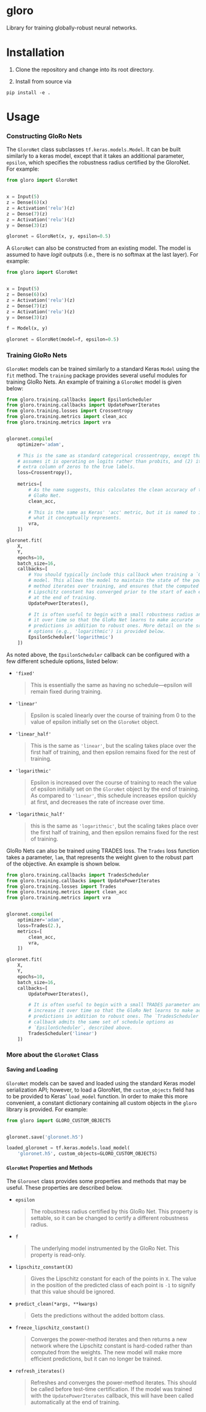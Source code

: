 # gloro
Library for training globally-robust neural networks.

# Installation

1. Clone the repository and change into its root directory.

2. Install from source via
```
pip install -e .
```

# Usage

### Constructing GloRo Nets

The `GloroNet` class subclasses `tf.keras.models.Model`.
It can be built similarly to a keras model, except that it takes an additional parameter, `epsilon`, which specifies the robustness radius certified by the GloroNet. 
For example:
```python
from gloro import GloroNet


x = Input(5)
z = Dense(6)(x)
z = Activation('relu')(z)
z = Dense(7)(z)
z = Activation('relu')(z)
y = Dense(3)(z)

gloronet = GloroNet(x, y, epsilon=0.5)
```

A `GloroNet` can also be constructed from an existing model. 
The model is assumed to have *logit* outputs (i.e., there is no softmax at the last layer).
For example:
```python
from gloro import GloroNet


x = Input(5)
z = Dense(6)(x)
z = Activation('relu')(z)
z = Dense(7)(z)
z = Activation('relu')(z)
y = Dense(3)(z)

f = Model(x, y)

gloronet = GloroNet(model=f, epsilon=0.5)
```

### Training GloRo Nets

`GloroNet` models can be trained similarly to a standard Keras `Model` using the `fit` method.
The `training` package provides several useful modules for training GloRo Nets.
An example of training a `GloroNet` model is given below:
```python
from gloro.training.callbacks import EpsilonScheduler
from gloro.training.callbacks import UpdatePowerIterates
from gloro.training.losses import Crossentropy
from gloro.training.metrics import clean_acc
from gloro.training.metrics import vra


gloronet.compile(
    optimizer='adam',

    # This is the same as standard categorical crossentropy, except that (1) it
    # assumes it is operating on logits rather than probits, and (2) it adds an
    # extra column of zeros to the true labels.
    loss=Crossentropy(),
    
    metrics=[
        # As the name suggests, this calculates the clean accuracy of the
        # GloRo Net.
        clean_acc,

        # This is the same as Keras' 'acc' metric, but it is named to indicate
        # what it conceptually represents.
        vra,
    ])

gloronet.fit(
    X,
    Y,
    epochs=10,
    batch_size=16,
    callbacks=[
        # You should typically include this callback when training a `GloroNet`
        # model. This allows the model to maintain the state of the power
        # method iterates over training, and ensures that the computed 
        # Lipschitz constant has converged prior to the start of each epoch and
        # at the end of training.
        UpdatePowerIterates(),

        # It is often useful to begin with a small robustness radius and grow
        # it over time so that the GloRo Net learns to make accurate 
        # predictions in addition to robust ones. More detail on the schedule
        # options (e.g., 'logarithmic') is provided below.
        EpsilonScheduler('logarithmic')
    ])
```

As noted above, the `EpsilonScheduler` callback can be configured with a few different schedule options, listed below:

* `'fixed'`

  > This is essentially the same as having no schedule&mdash;epsilon will remain fixed during training.

* `'linear'` 

  > Epsilon is scaled linearly over the course of training from 0 to the value of epsilon initially set on the `GloroNet` object.

* `'linear_half'`

  > This is the same as `'linear'`, but the scaling takes place over the first half of training, and then epsilon remains fixed for the rest of training.

* `'logarithmic'`

  > Epsilon is increased over the course of training to reach the value of epsilon initially set on the `GloroNet` object by the end of training. As compared to `'linear'`, this schedule increases epsilon quickly at first, and decreases the rate of increase over time.

* `'logarithmic_half'`

  > this is the same as `'logarithmic'`, but the scaling takes place over the first half of training, and then epsilon remains fixed for the rest of training.

GloRo Nets can also be trained using TRADES loss.
The `Trades` loss function takes a parameter, `lam`, that represents the weight given to the robust part of the objective.
An example is shown below.
```python
from gloro.training.callbacks import TradesScheduler
from gloro.training.callbacks import UpdatePowerIterates
from gloro.training.losses import Trades
from gloro.training.metrics import clean_acc
from gloro.training.metrics import vra


gloronet.compile(
    optimizer='adam',
    loss=Trades(2.),
    metrics=[
        clean_acc,
        vra,
    ])

gloronet.fit(
    X,
    Y,
    epochs=10,
    batch_size=16,
    callbacks=[
        UpdatePowerIterates(),

        # It is often useful to begin with a small TRADES parameter and
        # increase it over time so that the GloRo Net learns to make accurate 
        # predictions in addition to robust ones. The `TradesScheduler` 
        # callback admits the same set of schedule options as
        # `EpsilonScheduler`, described above.
        TradesScheduler('linear')
    ])
```

### More about the `GloroNet` Class

#### Saving and Loading
`GloroNet` models can be saved and loaded using the standard Keras model serialization API; however, to load a GloroNet, the `custom_objects` field has to be provided to Keras' `load_model` function.
In order to make this more convenient, a constant dictionary containing all custom objects in the `gloro` library is provided.
For example:
```python
from gloro import GLORO_CUSTOM_OBJECTS


gloronet.save('gloronet.h5')

loaded_gloronet = tf.keras.models.load_model(
    'gloronet.h5', custom_objects=GLORO_CUSTOM_OBJECTS)
```

#### `GloroNet` Properties and Methods

The `Gloronet` class provides some properties and methods that may be useful.
These properties are described below.

* `epsilon` 

  > The robustness radius certified by this GloRo Net. This property is settable, so it can be changed to certify a different robustness radius.

* `f`

  > The underlying model instrumented by the GloRo Net. This property is read-only.

* `lipschitz_constant(X)`
  
  > Gives the Lipschitz constant for each of the points in `X`. The value in the position of the predicted class of each point is `-1` to signify that this value should be ignored.

* `predict_clean(*args, **kwargs)`
  
  > Gets the predictions without the added bottom class.

* `freeze_lipschitz_constant()`

  > Converges the power-method iterates and then returns a new network where the Lipschitz constant is hard-coded rather than computed from the weights. The new model will make more efficient predictions, but it can no longer be trained.

* `refresh_iterates()`

  > Refreshes and converges the power-method iterates. This should be called before test-time certification. If the model was trained with the `UpdatePowerIterates` callback, this will have been called automatically at the end of training.
